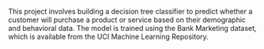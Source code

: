 This project involves building a decision tree classifier to predict whether a customer will purchase a product or service based on their demographic and behavioral data. The model is trained using the Bank Marketing dataset, which is available from the UCI Machine Learning Repository.
